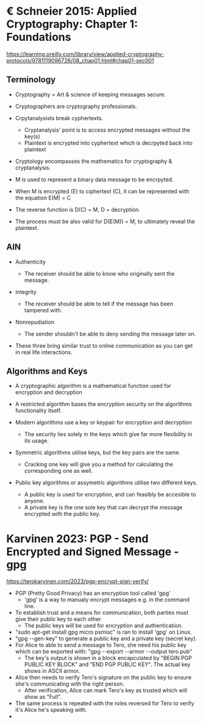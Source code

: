 # € Schneier 2015: Applied Cryptography: Chapter 1: Foundations
https://learning.oreilly.com/library/view/applied-cryptography-protocols/9781119096726/08_chap01.html#chap01-sec001

## Terminology
- Cryptography = Art & science of keeping messages secure. 
- Cryptographers are cryptography professionals.
- Crpytanalysists break cyphertexts.
  - Cryptanalysis' point is to access encrypted messages without the key(s) 
  - Plaintext is encrypted into cyphertext which is decrpyted back into plaintext
- Cryptology encompasses the mathematics for cryptography & cryptanalysis.

- M is used to represent a binary data message to be encrpyted.
- When M is encrypted (E) to ciphertext (C), it can be represented with the equation E(M) = C
- The reverse function is D(C) = M, D = decryption.
- The process must be also valid for D(E(M)) = M, to ultimately reveal the  plaintext.

## AIN
- Authenticity
  - The receiver should be able to know who originally sent the message.
- Integrity
  - The receiver should be able to tell if the message has been tampered with.
- Nonrepudiation
  - The sender shouldn't be able to deny sending the message later on.

- These three bring similar trust to online communication as you can get in real life interactions.


## Algorithms and Keys
- A cryptographic algorithm is a mathematical function used for encryption and decryption
- A restricted algorithm bases the encryption security on the algorithms functionality itself.
- Modern algorithms use a key or keypair for encryption and decryption
  - The security lies solely in the keys which give far more flexibility in its usage.


- Symmetric algorithms utilise keys, but the key pairs are the same.
  - Cracking one key will give you a method for calculating the corresponding one as well.

- Public key algorithms or assymetric algorithms utilise two different keys.
  - A public key is used for encryption, and can feasibly be accesible to anyone.
  - A private key is the one sole key that can decrypt the message encrypted with the public key.


# Karvinen 2023: PGP - Send Encrypted and Signed Message - gpg
https://terokarvinen.com/2023/pgp-encrypt-sign-verify/

- PGP (Pretty Good Privacy) has an encryption tool called 'gpg'
  - 'gpg' is a way to manualy encrypt messages e.g. in the command line.
- To establish trust and a means for communication, both parties must give their public key to each other
  - The public keys will be used for encryption and authentication.
- "sudo apt-get install gpg micro psmisc" is ran to install 'gpg' on Linux.
- "gpg --gen-key" to generate a public key and a private key (secret key).
- For Alice to able to send a message to Tero, she need his public key which can be exported with: "gpg --export --armor --output tero.pub"
  - The key's output is shown in a block encapculated by "BEGIN PGP PUBLIC KEY BLOCK" and "END PGP PUBLIC KEY". The actual key shows in ASCII armor.
- Alice then needs to verify Tero's signature on the public key to ensure she's communicating with the right person.
  - After verification, Alice can mark Tero's key as trusted which will show as "Full".
- The same process is repeated with the roles reversed for Tero to verify it's Alice he's speaking with.
- 
  


  
